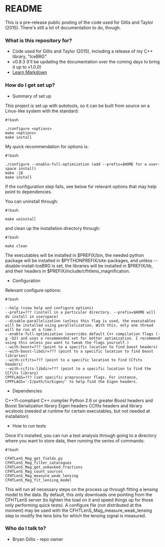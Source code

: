 # README #

This is a pre-release public posting of the code used for Gillis and Taylor (2015). There's still a lot of documentation to do, though.

### What is this repository for? ###

* Code used for Gillis and Taylor (2015), including a release of my C++ library, "IceBRG"
* v0.9.3 (I'll be updating the documentation over the coming days to bring it up to v1.0.0)
* [Learn Markdown](https://bitbucket.org/tutorials/markdowndemo)

### How do I get set up? ###

* Summary of set up

This project is set up with autotools, so it can be built from source on a Linux-like system with the standard:

```
#!bash

./configure <options>
make <options>
make install
```

My quick recommendation for options is:

```
#!bash

./configure --enable-full-optimization (add --prefix=$HOME for a user-space install)
make -j8
make install
```

If the configuration step fails, see below for relevant options that may help point to dependencies.

You can uninstall through:

```
#!bash

make uninstall
```

and clean up the installation directory through:

```
#!bash

make clean
```

The executables will be installed in $PREFIX/bin, the needed python package will be installed in $PYTHONPREFIX/site-packages, and unless --disable-install-IceBRG is set, the libraries will be installed in $PREFIX/lib, and their headers in $PREFIX/include/cfhtlens_magnification.

* Configuration

Relevant configure options:


```
#!bash

--help (view help and configure options)
--prefix=??? (install in a particular directory. --prefix=$HOME will do install in userspace)
--disable-parallelization (unless this flag is used, the executables will be installed using parallelization. With this, only one thread will be run at a time.)
--enable-full-optimization (overrides default C++ compilation flags (-g -O2) and uses a recommended set for better optimization. I recommend using this unless you want to tweak the flags yourself.)
--with-boost=??? (point to a specific location to find boost headers)
--with-boost-libdir=??? (point to a specific location to find boost libraries)
--with-ccfits=??? (point to a specific location to find CCfits headers)
--with-ccfits-libdir=??? (point to a specific location to find the CCfits library)
CPPFLAGS=??? (set specific preprocessor flags. For instance, CPPFLAGS='-I/path/to/Eigen/' to help find the Eigen headers.
```


* Dependencies

C++11-compliant C++ compiler
Python 2.6 or greater
Boost headers and Boost Serialization library
Eigen headers
CCfits headers and library
wcstools (needed at runtime for certain executables, but not needed at installation)

* How to run tests

Once it's installed, you can run a test analysis through going to a directory where you want to store data, then running the series of commands:


```
#!bash

CFHTLenS_Mag_get_fields.py
CFHTLenS_Mag_filter_catalogues
CFHTLenS_Mag_get_unmasked_fractions
CFHTLenS_Mag_count_sources
CFHTLenS_Mag_measure_weak_lensing
CFHTLenS_Mag_fit_lensing_model

```

This will run all necessary steps on the process up through fitting a lensing model to the data. By default, this only downloads one pointing from the CFHTLenS server (to lighten the load on it and speed things up for those only performing quick tests). A configure file (not distributed at the moment) may be used with the CFHTLenS_Mag_measure_weak_lensing step to modify the lens bins for which the lensing signal is measured.

### Who do I talk to? ###

* Bryan Gillis - repo owner